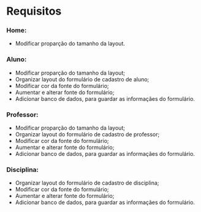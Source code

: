 # Requisitos

### Home:
  * Modificar proparção do tamanho da layout.
    
 ### Aluno:
  * Modificar proparção do tamanho da layout;
  * Organizar layout  do formulário de cadastro de aluno;
  * Modificar cor da fonte do formulário;
  * Aumentar e alterar fonte do formulário;
  * Adicionar banco de dados, para guardar as informaçães do formulário.

 ### Professor:
  * Modificar proparção do tamanho da layout;
  * Organizar layout  do formulário de cadastro de professor;
  * Modificar cor da fonte do formulário;
  * Aumentar e alterar fonte do formulário;
  * Adicionar banco de dados, para guardar as informaçães do formulário.

 ### Disciplina:
  * Organizar layout  do formulário de cadastro de disciplina;
  * Modificar cor da fonte do formulário;
  * Aumentar e alterar fonte do formulário;
  * Adicionar banco de dados, para guardar as informaçães do formulário.
    
  
  


  
  

  
